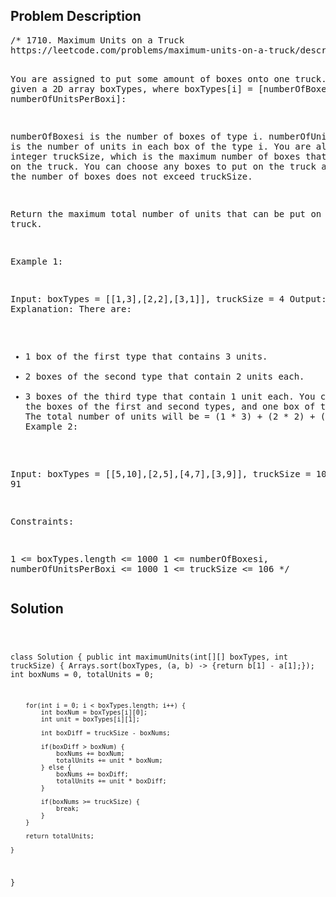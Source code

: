 <!--
<style>
  body { font-family: Arial, sans-serif; }
  .container { max-width: 100%; margin: auto; padding: 20px; }
  .comment-block { background-color: #f9f9f9; padding: 10px; border-left: 5px solid #ccc; max-width: 80%; margin: auto;}
  .code-block { background-color: #f4f4f4; padding: 10px; border: 1px solid #ddd; }
</style>
-->

<div class='container'>
<h2>Problem Description</h2>
<div class='comment-block'>
<pre>
/* 1710. Maximum Units on a Truck
https://leetcode.com/problems/maximum-units-on-a-truck/description/

You are assigned to put some amount of boxes onto one truck. 
You are given a 2D array boxTypes, 
where boxTypes[i] = [numberOfBoxesi, numberOfUnitsPerBoxi]:

numberOfBoxesi is the number of boxes of type i.
numberOfUnitsPerBoxi is the number of units in each box of the type i.
You are also given an integer truckSize, which is the maximum number 
of boxes that can be put on the truck. You can choose any boxes to put 
on the truck as long as the number of boxes does not exceed truckSize.

Return the maximum total number of units that can be put on the truck.

 

Example 1:

Input: boxTypes = [[1,3],[2,2],[3,1]], truckSize = 4
Output: 8
Explanation: There are:
- 1 box of the first type that contains 3 units.
- 2 boxes of the second type that contain 2 units each.
- 3 boxes of the third type that contain 1 unit each.
You can take all the boxes of the first and second types, 
and one box of the third type.
The total number of units will be = (1 * 3) + (2 * 2) + (1 * 1) = 8.
Example 2:

Input: boxTypes = [[5,10],[2,5],[4,7],[3,9]], truckSize = 10
Output: 91
 

Constraints:

1 <= boxTypes.length <= 1000
1 <= numberOfBoxesi, numberOfUnitsPerBoxi <= 1000
1 <= truckSize <= 106
*/
</pre>
</div>

<h2>Solution</h2>
<div class='code-block'>
<pre><code class='language-java'>

class Solution {
    public int maximumUnits(int[][] boxTypes, int truckSize) {
        Arrays.sort(boxTypes, (a, b) -> {return b[1] - a[1];});
        int boxNums = 0, totalUnits = 0;

        for(int i = 0; i < boxTypes.length; i++) {
            int boxNum = boxTypes[i][0];
            int unit = boxTypes[i][1];

            int boxDiff = truckSize - boxNums;

            if(boxDiff > boxNum) {
                boxNums += boxNum;
                totalUnits += unit * boxNum;
            } else {
                boxNums += boxDiff;
                totalUnits += unit * boxDiff;
            }

            if(boxNums >= truckSize) {
                break;
            }
        }

        return totalUnits;
        
    }
}</code></pre>
</div>
</div>
